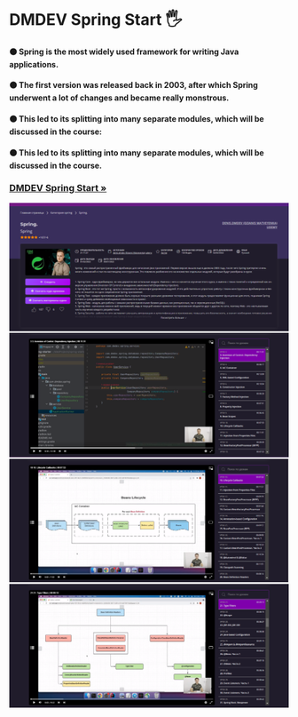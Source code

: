<h1 align> DMDEV Spring Start 🖐</h1>
<h4>🟠 Spring is the most widely used framework for writing Java applications.</h4>
<h4>🟠 The first version was released back in 2003, after which Spring underwent a lot of changes and became really monstrous.</h4>
<h4>🟠 This led to its splitting into many separate modules, which will be discussed in the course:</h4>
<h4>🟠 This led to its splitting into many separate modules, which will be discussed in the course.</h4>
<h3><a href="https://coursehunter.net/course/springnew?lesson=1"><strong>DMDEV Spring Start »</strong></a></h3>
<img src="README images/0.png" alt="Logo">
<img src="README images/1.png" alt="Logo">
<img src="README images/2.png" alt="Logo">
<img src="README images/3.png" alt="Logo">

